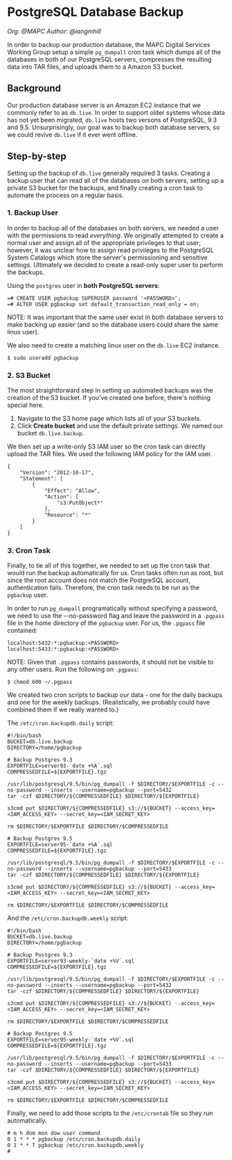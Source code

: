 # PostgreSQL Database Backup
*Org: @MAPC*
*Author: @iangmhill*

In order to backup our production database, the MAPC Digital Services Working Group setup a simple `pg_dumpall` cron task which dumps all of the databases in both of our PostgreSQL servers, compresses the resulting data into TAR files, and uploads them to a Amazon S3 bucket.

## Background

Our production database server is an Amazon EC2 instance that we commonly refer to as `db.live`. In order to support older systems whose data has not yet been migrated, `db.live` hosts two versons of PostgreSQL, 9.3 and 9.5. Unsurprisingly, our goal was to backup both database servers, so we could revive `db.live` if it ever went offline.

## Step-by-step

Setting up the backup of `db.live` generally required 3 tasks. Creating a backup user that can read all of the databases on both servers, setting up a private S3 bucket for the backups, and finally creating a cron task to automate the process on a regular basis.

### 1. Backup User

In order to backup all of the databases on both servers, we needed a user with the permissions to read *everything*. We originally attempted to create a normal user and assign all of the appropriate privileges to that user; however, it was unclear how to assign read privileges to the PostgreSQL System Catalogs which store the server's permissioning and sensitive settings. Ultimately we decided to create a read-only super user to perform the backups.

Using the `postgres` user in **both PostgreSQL servers**:

```
=# CREATE USER pgbackup SUPERUSER password '<PASSWORD>';
=# ALTER USER pgbackup set default_transaction_read_only = on;
```

NOTE: It was important that the same user exist in both database servers to make backing up easier (and so the database users could share the same linux user).

We also need to create a matching linux user on the `db.live` EC2 instance.

```
$ sudo useradd pgbackup
```

### 2. S3 Bucket

The most straightforward step in setting up automated backups was the creation of the S3 bucket. If you've created one before, there's nothing special here.

1. Navigate to the S3 home page which lists all of your S3 buckets.
2. Click **Create bucket** and use the default private settings. We named our bucket `db.live.backup`.

We then set up a write-only S3 IAM user so the cron task can directly upload the TAR files. We used the following IAM policy for the IAM user.

```
{
    "Version": "2012-10-17",
    "Statement": [
        {
            "Effect": "Allow",
            "Action": [
                "s3:PutObject*"
            ],
            "Resource": "*"
        }
    ]
}
```

### 3. Cron Task

Finally, to tie all of this together, we needed to set up the cron task that would run the backup automatically for us. Cron tasks often run as root, but since the root account does not match the PostgreSQL account, authentication fails. Therefore, the cron task needs to be run as the `pgbackup` user.

In order to run `pg_dumpall` programatically without specifying a password, we need to use the --no-password flag and leave the password in a `.pgpass` file in the home directory of the `pgbackup` user. For us, the `.pgpass` file contained:

```
localhost:5432:*:pgbackup:<PASSWORD>
localhost:5433:*:pgbackup:<PASSWORD>
```

NOTE: Given that `.pgpass` contains passwords, it should not be visible to any other users. Run the following on `.pgpass`:

```
$ chmod 600 ~/.pgpass
```

We created two cron scripts to backup our data - one for the daily backups and one for the weekly backups. (Realistically, we probably could have combined them if we really wanted to.)

The `/etc/cron.backupdb.daily` script:

```
#!/bin/bash
BUCKET=db.live.backup
DIRECTORY=/home/pgbackup

# Backup Postgres 9.3
EXPORTFILE=server93-`date +%A`.sql
COMPRESSEDFILE=${EXPORTFILE}.tgz

/usr/lib/postgresql/9.5/bin/pg_dumpall -f $DIRECTORY/$EXPORTFILE -c --no-password --inserts --username=pgbackup --port=5432
tar -czf $DIRECTORY/${COMPRESSEDFILE} $DIRECTORY/${EXPORTFILE}

s3cmd put $DIRECTORY/${COMPRESSEDFILE} s3://${BUCKET} --access_key=<IAM_ACCESS_KEY> --secret_key=<IAM_SECRET_KEY>

rm $DIRECTORY/$EXPORTFILE $DIRECTORY/$COMPRESSEDFILE

# Backup Postgres 9.5
EXPORTFILE=server95-`date +%A`.sql
COMPRESSEDFILE=${EXPORTFILE}.tgz

/usr/lib/postgresql/9.5/bin/pg_dumpall -f $DIRECTORY/$EXPORTFILE -c --no-password --inserts --username=pgbackup --port=5433
tar -czf $DIRECTORY/${COMPRESSEDFILE} $DIRECTORY/${EXPORTFILE}

s3cmd put $DIRECTORY/${COMPRESSEDFILE} s3://${BUCKET} --access_key=<IAM_ACCESS_KEY> --secret_key=<IAM_SECRET_KEY>

rm $DIRECTORY/$EXPORTFILE $DIRECTORY/$COMPRESSEDFILE
```

And the `/etc/cron.backupdb.weekly` script:

```
#!/bin/bash
BUCKET=db.live.backup
DIRECTORY=/home/pgbackup

# Backup Postgres 9.3
EXPORTFILE=server93-weekly-`date +%V`.sql
COMPRESSEDFILE=${EXPORTFILE}.tgz

/usr/lib/postgresql/9.5/bin/pg_dumpall -f $DIRECTORY/$EXPORTFILE -c --no-password --inserts --username=pgbackup --port=5432
tar -czf $DIRECTORY/${COMPRESSEDFILE} $DIRECTORY/${EXPORTFILE}

s3cmd put $DIRECTORY/${COMPRESSEDFILE} s3://${BUCKET} --access_key=<IAM_ACCESS_KEY> --secret_key=<IAM_SECRET_KEY>

rm $DIRECTORY/$EXPORTFILE $DIRECTORY/$COMPRESSEDFILE

# Backup Postgres 9.5
EXPORTFILE=server95-weekly-`date +%V`.sql
COMPRESSEDFILE=${EXPORTFILE}.tgz

/usr/lib/postgresql/9.5/bin/pg_dumpall -f $DIRECTORY/$EXPORTFILE -c --no-password --inserts --username=pgbackup --port=5433
tar -czf $DIRECTORY/${COMPRESSEDFILE} $DIRECTORY/${EXPORTFILE}

s3cmd put $DIRECTORY/${COMPRESSEDFILE} s3://${BUCKET} --access_key=<IAM_ACCESS_KEY> --secret_key=<IAM_SECRET_KEY>

rm $DIRECTORY/$EXPORTFILE $DIRECTORY/$COMPRESSEDFILE
```

Finally, we need to add those scripts to the `/etc/crontab` file so they run automatically.

```
# m h dom mon dow user command
0 1 * * * pgbackup /etc/cron.backupdb.daily
0 1 * * 7 pgbackup /etc/cron.backupdb.weekly
#
```
